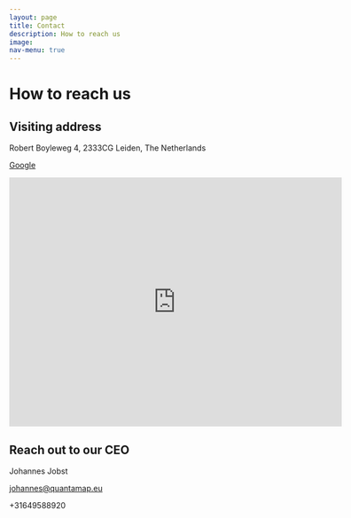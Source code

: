 ```yaml
---
layout: page
title: Contact
description: How to reach us 
image: 
nav-menu: true
---
```


# How to reach us

## Visiting address
Robert Boyleweg 4, 2333CG Leiden, The Netherlands

[Google](https://www.google.com/maps/place/QuantaMap/@52.1682389,4.4565888,17z/data=!3m1!4b1!4m6!3m5!1s0x47c5c75747d69e43:0x6c266ed05b250ef5!8m2!3d52.1682389!4d4.4565888!16s%2Fg%2F11y46ylh_j?hl=en-GB&entry=ttu)

<iframe src="https://www.google.com/maps/embed?pb=!1m18!1m12!1m3!1d2447.1350005796016!2d4.4565888!3d52.1682389!2m3!1f0!2f0!3f0!3m2!1i1024!2i768!4f13.1!3m3!1m2!1s0x47c5c75747d69e43%3A0x6c266ed05b250ef5!2sQuantaMap!5e0!3m2!1sen!2snl!4v1714557037076!5m2!1sen!2snl" width="600" height="450" style="border:0;" allowfullscreen="" loading="lazy" referrerpolicy="no-referrer-when-downgrade"></iframe>

## Reach out to our CEO
Johannes Jobst

[johannes@quantamap.eu](mailto:johannes@quantamap.eu)

+31649588920

